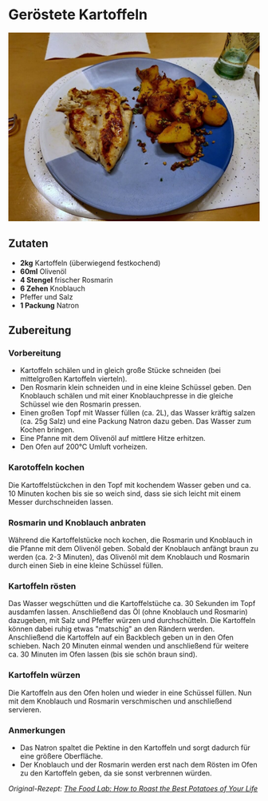 # Geröstete Kartoffeln

![](/images/roast-potatoes.jpg)

## Zutaten

- **2kg** Kartoffeln (überwiegend festkochend)
- **60ml** Olivenöl
- **4 Stengel** frischer Rosmarin
- **6 Zehen** Knoblauch
- Pfeffer und Salz
- **1 Packung** Natron

## Zubereitung

### Vorbereitung

- Kartoffeln schälen und in gleich große Stücke schneiden (bei mittelgroßen
Kartoffeln vierteln).
- Den Rosmarin klein schneiden und in eine kleine Schüssel geben. Den Knoblauch
schälen und mit einer Knoblauchpresse in die gleiche Schüssel wie den Rosmarin
pressen.
- Einen großen Topf mit Wasser füllen (ca. 2L), das Wasser kräftig salzen (ca.
  25g Salz) und eine Packung Natron dazu geben. Das Wasser zum Kochen bringen.
- Eine Pfanne mit dem Olivenöl auf mittlere Hitze erhitzen.
- Den Ofen auf 200°C Umluft vorheizen.

### Karotoffeln kochen

Die Kartoffelstückchen in den Topf mit kochendem Wasser geben und ca. 10 Minuten
kochen bis sie so weich sind, dass sie sich leicht mit einem Messer
durchschneiden lassen.

### Rosmarin und Knoblauch anbraten

Während die Kartoffelstücke noch kochen, die Rosmarin und Knoblauch in die
Pfanne mit dem Olivenöl geben. Sobald der Knoblauch anfängt braun zu werden
(ca. 2-3 Minuten), das Olivenöl mit dem Knoblauch und Rosmarin durch einen Sieb
in eine kleine Schüssel füllen.

### Kartoffeln rösten

Das Wasser wegschütten und die Kartoffelstüche ca. 30 Sekunden im Topf ausdamfen
lassen. Anschließend das Öl (ohne Knoblauch und Rosmarin) dazugeben, mit Salz
und Pfeffer würzen und durchschütteln. Die Kartoffeln können dabei ruhig etwas
"matschig" an den Rändern werden. Anschließend die Kartoffeln auf ein Backblech
geben un in den Ofen schieben. Nach 20 Minuten einmal wenden und anschließend
für weitere ca. 30 Minuten im Ofen lassen (bis sie schön braun sind).

### Kartoffeln würzen

Die Kartoffeln aus den Ofen holen und wieder in eine Schüssel füllen. Nun mit
dem Knoblauch und Rosmarin verschmischen und anschließend servieren.

### Anmerkungen

- Das Natron spaltet die Pektine in den Kartoffeln und sorgt dadurch für eine
  größere Oberfläche.
- Der Knoblauch und der Rosmarin werden erst nach dem Rösten im Ofen zu den
  Kartoffeln geben, da sie sonst verbrennen würden.

*Original-Rezept: [The Food Lab: How to Roast the Best Potatoes of Your Life](https://youtu.be/argKpeiKFfo)*
